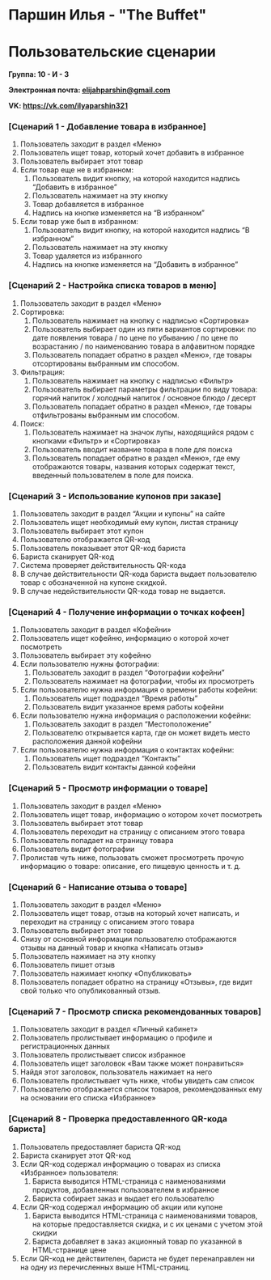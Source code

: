 # Паршин Илья - "The Buffet"
# Пользовательские сценарии
**Группа: 10 - И - 3**

**Электронная почта: elijahparshin@gmail.com**

**VK: https://vk.com/ilyaparshin321**

### [Сценарий 1 - Добавление товара в избранное]
1. Пользователь заходит в раздел «Меню»
2. Пользователь ищет товар, который хочет добавить в избранное
3. Пользователь выбирает этот товар
4. Если товар еще не в избранном:
	1. Пользователь видит кнопку, на которой находится надпись “Добавить в избранное”
	2. Пользователь нажимает на эту кнопку
	3. Товар добавляется в избранное
	4. Надпись на кнопке изменяется на “В избранном”
5. Если товар уже был в избранном:
	1. Пользователь видит кнопку, на которой находится надпись “В избранном”
	2. Пользователь нажимает на эту кнопку
	3. Товар удаляется из избранного
	4. Надпись на кнопке изменяется на “Добавить в избранное”

### [Сценарий 2 - Настройка списка товаров в меню]
1. Пользователь заходит в раздел «Меню»
2. Сортировка:
	1. Пользователь нажимает на кнопку с надписью «Сортировка»
	2. Пользователь выбирает один из пяти вариантов сортировки: по дате появления товара / по цене по убыванию / по цене по возрастанию / по наименованию товара в алфавитном порядке
	3. Пользователь попадает обратно в раздел «Меню», где товары отсортированы выбранным им способом.
3. Фильтрация:
	1. Пользователь нажимает на кнопку с надписью «Фильтр»
	2. Пользователь выбирает параметры фильтрации по виду товара: горячий напиток / холодный напиток / основное блюдо / десерт
	3. Пользователь попадает обратно в раздел «Меню», где товары отфильтрованы выбранным им способом.
4. Поиск:
	1. Пользователь нажимает на значок лупы, находящийся рядом с кнопками «Фильтр» и «Сортировка»
	2. Пользователь вводит название товара в поле для поиска
	3. Пользователь попадает обратно в раздел «Меню», где ему отображаются товары, названия которых содержат текст, введенный пользователем в поле для поиска.


### [Сценарий 3 - Использование купонов при заказе]
1. Пользователь заходит в раздел “Акции и купоны” на сайте
2. Пользователь ищет необходимый ему купон, листая страницу
3. Пользователь выбирает этот купон
4. Пользователю отображается QR-код
5. Пользователь показывает этот QR-код бариста
6. Бариста сканирует QR-код
7. Система проверяет действительность QR-кода 
8. В случае действительности QR-кода бариста выдает пользователю товар с обозначенной на купоне скидкой.
9. В случае недействительности QR-кода товар не выдается.

### [Сценарий 4 - Получение информации о точках кофеен]
1. Пользователь заходит в раздел «Кофейни»
2. Пользователь ищет кофейню, информацию о которой хочет посмотреть
3. Пользователь выбирает эту кофейню
4. Если пользователю нужны фотографии:
	1. Пользователь заходит в раздел “Фотографии кофейни”
	2. Пользователь нажимает на фотографии, чтобы их просмотреть
5. Если пользователю нужна информация о времени работы кофейни:
	1. Пользователь ищет подраздел “Время работы”
	2. Пользователь видит указанное время работы кофейни
6. Если пользователю нужна информация о расположении кофейни:
	1. Пользователь заходит в раздел “Местоположение”
	2. Пользователю открывается карта, где он может видеть место расположения данной кофейни
7. Если пользователю нужна информация о контактах кофейни:
	1. Пользователь ищет подраздел “Контакты”
	2. Пользователь видит контакты данной кофейни

### [Сценарий 5 - Просмотр информации о товаре]
1. Пользователь заходит в раздел «Меню»
2. Пользователь ищет товар, информацию о котором хочет посмотреть
3. Пользователь выбирает этот товар
4. Пользователь переходит на страницу с описанием этого товара
5. Пользователь попадает на страницу товара
6. Пользователь видит фотографии
7. Пролистав чуть ниже, пользовать сможет просмотреть прочую информацию о товаре: описание, его пищевую ценность и т. д. 

### [Сценарий 6 - Написание отзыва о товаре]
1. Пользователь заходит в раздел «Меню»
2. Пользователь ищет товар, отзыв на который хочет написать, и переходит на страницу с описанием этого товара
3. Пользователь выбирает этот товар
4. Снизу от основной информации пользователю отображаются отзывы на данный товар и кнопка «Написать отзыв»
5. Пользователь нажимает на эту кнопку
6. Пользователь пишет отзыв
7. Пользователь нажимает кнопку «Опубликовать»
8. Пользователь попадает обратно на страницу «Отзывы», где видит свой только что опубликованный отзыв.

### [Сценарий 7 - Просмотр списка рекомендованных товаров]
1. Пользователь заходит в раздел «Личный кабинет»
2. Пользователь пролистывает информацию о профиле и регистрационных данных
3. Пользователь пролистывает список избранное
4. Пользователь ищет заголовок «Вам также может понравиться»
5. Найдя этот заголовок, пользователь нажимает на него
6. Пользователь пролистывает чуть ниже, чтобы увидеть сам список
7. Пользователю отображается список товаров, рекомендованных ему на основании его списка «Избранное»

### [Сценарий 8 - Проверка предоставленного QR-кода бариста]
1. Пользователь предоставляет бариста QR-код
2. Бариста сканирует этот QR-код
3. Если QR-код содержал информацию о товарах из списка «Избранное» пользователя:
	1. Бариста выводится HTML-страница с наименованиями продуктов, добавленных пользователем в избранное
	2. Бариста собирает заказ и выдает его пользователю
4. Если QR-код содержал информацию об акции или купоне
	1. Бариста выводится HTML-страница с наименованиями товаров, на которые предоставляется скидка, и с их ценами с учетом этой скидки
	2. Бариста добавляет в заказ акционный товар по указанной в HTML-странице цене
5. Если QR-код не действителен, бариста не будет перенаправлен ни на одну из перечисленных выше HTML-страниц.


